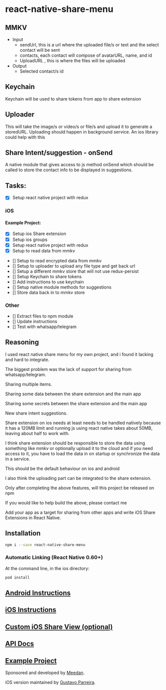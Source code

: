 # react-native-share-menu

## MMKV

- Input
  - sendUrl, this is a url where the uploaded file/s or text and the select contact will be sent
  - contacts, each contact will compose of avatarURL, name, and id
  - UploadURL , this is where the files will be uploaded
- Output
  - Selected contact/s id

## Keychain

Keychain will be used to share tokens from app to share extension

## Uploader

This will take the image/s or video/s or file/s and upload it to generate a storedURL.
Uploading should happen in background service. An ios library could help with this

## Share Intent/suggestion - onSend

A native module that gives access to js method onSend which should be called to store the contact info to be displayed in suggestions.

## Tasks:

- [x] Setup react native project with redux

### iOS

#### Example Project:

- [x] Setup ios Share extension
- [x] Setup ios groups
- [x] Setup react native project with redux
- [x] Setup to read data from mmkv
- [] Setup to read encrypted data from mmkv
- [] Setup to uploader to upload any file type and get back url
- [] Setup a different mmkv store that will not use redux-persist
- [] Setup Keychain to share tokens
- [] Add instructions to use keychain
- [] Setup native module methods for suggestions
- [] Store data back in to mmkv store

### Other

- [] Extract files to npm module
- [] Update instructions
- [] Test with whatsapp/telegram

## Reasoning

I used react native share menu for my own project, and i found it lacking and hard to integrate.

The biggest problem was the lack of support for sharing from whatsapp/telegram.

Sharing multiple items.

Sharing some data between the share extension and the main app

Sharing some secrets between the share extension and the main app

New share intent suggestions.

Share extension on ios needs at least needs to be handled natively because it has a 120MB limit and running js using react native
takes about 50MB, leaving about half to work with.

I think share extension should be responsible to store the data using something like mmkv or optionally upload it to the cloud
and if you need access to it, you have to load the data in on startup or synchronize the data in a service.

This should be the default behaviour on ios and android

I also think the uploading part can be integrated to the share extension.

Only after completing the above features, will this project be released on npm

If you would like to help build the above, please contact me

Add your app as a target for sharing from other apps and write iOS Share Extensions in React Native.

## Installation

```bash
npm i --save react-native-share-menu
```

### Automatic Linking (React Native 0.60+)

At the command line, in the ios directory:

```bash
pod install
```

## [Android Instructions](ANDROID_INSTRUCTIONS.md)

## [iOS Instructions](IOS_INSTRUCTIONS.md)

## [Custom iOS Share View (optional)](SHARE_EXTENSION_VIEW.md)

## [API Docs](API_DOCS.md)

## [Example Project](example/)

Sponsored and developed by [Meedan](http://meedan.com).

iOS version maintained by [Gustavo Parreira](https://github.com/Gustash).

